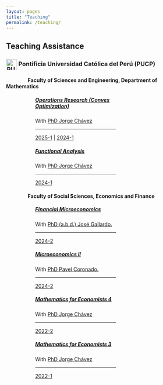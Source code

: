 ```yaml
---
layout: pages
title: "Teaching"
permalink: /teaching/
---
```


<style>

    hr{
        margin: 5px 0px 5px 0px;
    }

</style>

## Teaching Assistance

### <img src="{{ '/assets/img/institutions/pucp-logo.png' | relative_url }}" draggable="false" alt="PUCP Logo" style="height: 30px; vertical-align: middle;"> Pontificia Universidad Católica del Perú (PUCP)

#### &emsp;&emsp;&emsp;&emsp; Faculty of Sciences and Engineering, Department of Mathematics

<div style="margin-left: 60px;">
   <div class="card" style="width:50%; margin-left: 20px;">
      <div class="card-body">
        <h5 class="card-title"><a href="https://MarceloGallardoB.github.io/files/SyllabusIOP224.pdf" target="_blank">Operations Research (Convex Optimization)</a></h5>
        <p class="card-text">
          With <a href="https://www.pucp.edu.pe/profesor/jorge-chavez-fuentes" target="_blank">PhD Jorge Chávez</a>
        </p>
        <hr>
        <p class="card-text">
          <a href="{{ "/courses/optimization-i/2025-1" | relative_url }}">2025-1</a>
          |
          <a href="{{ "/courses/optimization-i/2024-1" | relative_url }}">2024-1</a>
        </p>
      </div>
    </div>

   <div class="card" style="width:50%; margin-left: 20px;">
      <div class="card-body">
        <h5 class="card-title"><a href="https://MarceloGallardoB.github.io/files/1MAT33-2024-1-SILABO.PDF" target="_blank">Functional Analysis</a></h5>
        <p class="card-text">
          With <a href="https://www.pucp.edu.pe/profesor/jorge-chavez-fuentes" target="_blank">PhD Jorge Chávez</a>
        </p>
        <hr>
        <p class="card-text">
          <a href="{{ "/courses/functional-analysis/2024-1" | relative_url }}">2024-1</a>
        </p>
      </div>
    </div>
</div>

#### &emsp;&emsp;&emsp;&emsp; Faculty of Social Sciences, Economics and Finance

<div style="margin-left: 60px;">
   <div class="card" style="width:50%; margin-left: 20px;">
      <div class="card-body">
        <h5 class="card-title"><a href="https://facultad.pucp.edu.pe/ciencias-sociales/cursos/microeconomia-financiera/" target="_blank">Financial Microeconomics</a></h5>
        <p class="card-text">
          With <a href="https://es.wikipedia.org/wiki/Jos%C3%A9_Gallardo_Ku" target="_blank">PhD (a.b.d.) José Gallardo.</a>
        </p>
        <hr>
        <p class="card-text">
          <a href="{{ "/courses/financial-microeconomics/2024-2/" | relative_url }}">2024-2</a>
        </p>
      </div>
    </div>

   <div class="card" style="width:50%; margin-left: 20px;">
      <div class="card-body">
        <h5 class="card-title"><a href="https://facultad.pucp.edu.pe/ciencias-sociales/cursos/microeconomia-2/" target="_blank">Microeconomics II</a></h5>
        <p class="card-text">
          With <a href="https://www.pucp.edu.pe/profesor/pavel-coronado-castellanos" target="_blank">PhD Pavel Coronado.</a>
        </p>
        <hr>
        <p class="card-text">
          <a href="{{ "/courses/microeconomics/2024-2" | relative_url }}">2024-2</a>
        </p>
      </div>
    </div>

   <div class="card" style="width:50%; margin-left: 20px;">
      <div class="card-body">
        <h5 class="card-title"><a href="https://facultad.pucp.edu.pe/ciencias-sociales/cursos/matematicas-para-economistas/" target="_blank">Mathematics for Economists 4</a></h5>
         <p class="card-text">
          With <a href="https://www.pucp.edu.pe/profesor/jorge-chavez-fuentes" target="_blank">PhD Jorge Chávez</a>
        </p>
        <hr>
        <p class="card-text">
          <a href="{{ "/courses/mathematics-for-economists-4/2022-2" | relative_url }}">2022-2</a>
        </p>
      </div>
    </div>

   <div class="card" style="width:50%; margin-left: 20px;">
      <div class="card-body">
        <h5 class="card-title"><a href="https://facultad.pucp.edu.pe/ciencias-sociales/cursos/matematicas-para-economistas/" target="_blank">Mathematics for Economists 3</a></h5>
         <p class="card-text">
          With <a href="https://www.pucp.edu.pe/profesor/jorge-chavez-fuentes" target="_blank">PhD Jorge Chávez</a>
        </p>
        <hr>
        <p class="card-text">
          <a href="{{ "/courses/mathematics-for-economists-3/2022-1" | relative_url }}">2022-1</a>
        </p>
      </div>
    </div>
</div>
